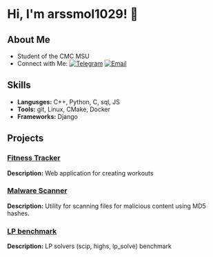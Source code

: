 
# Hi, I'm arssmol1029! 👋


## About Me
+ Student of the CMC MSU
+ Connect with Me:
[![Telegram](https://img.shields.io/badge/Telegram-kepolb-grey?style=flat&logo=telegram)](https://t.me/kepolb)
[![Email](https://img.shields.io/badge/Email-arssmol1029@gmail.com-grey?style=flat&logo=gmail)](mailto:arssmol1029@gmail.com)


## Skills
+ **Langusges:** C++, Python, C, sql, JS
+ **Tools:** git, Linux, CMake, Docker 
+ **Frameworks:** Django


## Projects

### [Fitness Tracker](https://github.com/arssmol1029/fitness_tracker)
**Description:** Web application for creating workouts 

### [Malware Scanner](https://github.com/arssmol1029/malware_scanner)
**Description:** Utility for scanning files for malicious content using MD5 hashes.

### [LP benchmark](https://github.com/arssmol1029/lp_check)
**Description:** LP solvers (scip, highs, lp_solve) benchmark 